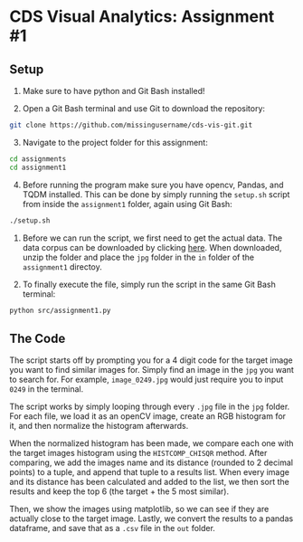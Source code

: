 # CDS Visual Analytics: Assignment #1

## Setup
1. Make sure to have python and Git Bash installed!

2. Open a Git Bash terminal and use Git to download the repository:

```sh
git clone https://github.com/missingusername/cds-vis-git.git
```

3. Navigate to the project folder for this assignment:

```sh
cd assignments
cd assignment1
```

4. Before running the program make sure you have opencv, Pandas, and TQDM installed. This can be done by simply running the ```setup.sh``` script from inside the ```assignment1``` folder, again using Git Bash:

```sh
./setup.sh
```

1. Before we can run the script, we first need to get the actual data. The data corpus can be downloaded by clicking [here](https://www.robots.ox.ac.uk/~vgg/data/flowers/17/17flowers.tgz). When downloaded, unzip the folder and place the ```jpg``` folder in the ```in``` folder of the ```assignment1``` directoy.

2. To finally execute the file, simply run the script in the same Git Bash terminal:

```sh
python src/assignment1.py
```

## The Code
The script starts off by prompting you for a 4 digit code for the target image you want to find similar images for. Simply find an image in the ```jpg``` you want to search for. For example, ```image_0249.jpg``` would just require you to input ```0249``` in the terminal.

The script works by simply looping through every ```.jpg``` file in the ```jpg``` folder. For each file, we load it as an openCV image, create an RGB histogram for it, and then normalize the histogram afterwards.

When the normalized histogram has been made, we compare each one with the target images histogram using the ```HISTCOMP_CHISQR``` method. After comparing, we add the images name and its distance (rounded to 2 decimal points) to a tuple, and append that tuple to a results list.
When every image and its distance has been calculated and added to the list, we then sort the results and keep the top 6 (the target + the 5 most similar).

Then, we show the images using matplotlib, so we can see if they are actually close to the target image.
Lastly, we convert the results to a pandas dataframe, and save that as a ```.csv``` file in the ```out``` folder.
